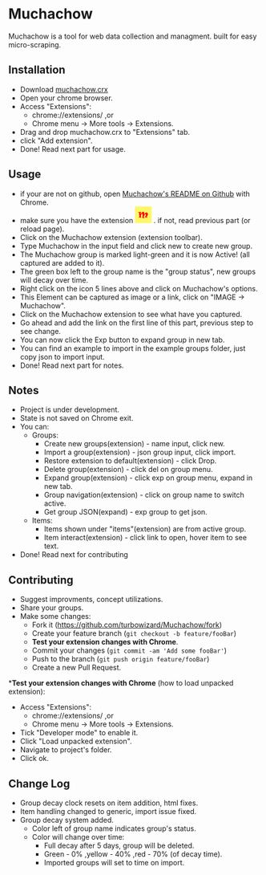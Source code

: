 # Muchachow 
Muchachow is a tool for  web data collection and managment.
built for easy micro-scraping.   
## Installation
* Download [muchachow.crx](muchachow.crx)
* Open your chrome browser.
* Access "Extensions":
  * chrome://extensions/ ,or
  * Chrome menu -> More tools -> Extensions.
* Drag and drop muchachow.crx to "Extensions" tab.
* click "Add extension".
* Done! Read next part for usage.
## Usage
* if your are not on github, open [Muchachow's README on Github](https://github.com/turbowizard/Muchachow/blob/master/README.md) with Chrome.  
* make sure you have the extension ![](m1616.png) . if not, read previous part (or reload page).    
* Click on the Muchachow extension (extension toolbar).  
* Type Muchachow in the input field and click new to create new group.  
* The Muchachow group is marked light-green and it is now Active! (all captured are added to it).  
* The green box left to the group name is the "group status", new groups will decay over time. 
* Right click on the icon 5 lines above and click on Muchachow's options.  
* This Element can be captured as image or a link, click on "IMAGE -> Muchachow".  
* Click on the Muchachow extension to see what have you captured.  
* Go ahead and add the link on the first line of this part, previous step to see change.  
* You can now click the Exp button to expand group in new tab.
* You can find an example to import in the example groups folder, just copy json to import input.
* Done! Read next part for notes.  
## Notes
* Project is under development.
* State is not saved on Chrome exit.
* You can:
  * Groups:  
    * Create new groups(extension) - name input, click new.
	* Import a group(extension) - json group input, click import.
	* Restore extension to default(extension) - click Drop.
    * Delete group(extension) - click del on group menu.
    * Expand group(extension) - click exp on group menu, expand in new tab.
    * Group navigation(extension) - click on group name to switch active.
	* Get group JSON(expand) - exp group to get json.
  * Items:
    * Items shown under "items"(extension) are from active group.
    * Item interact(extension) - click link to open, hover item to see text.
* Done! Read next for contributing 
## Contributing
* Suggest improvments, concept utilizations.
* Share your groups.
* Make some changes:
  * Fork it (https://github.com/turbowizard/Muchachow/fork)
  * Create your feature branch (`git checkout -b feature/fooBar`)
  * __Test your extension changes with Chrome__.
  * Commit your changes (`git commit -am 'Add some fooBar'`)
  * Push to the branch (`git push origin feature/fooBar`)
  * Create a new Pull Request. 

*__Test your extension changes with Chrome__ (how to load unpacked extension):  
* Access "Extensions":
  * chrome://extensions/ ,or
  * Chrome menu -> More tools -> Extensions.
* Tick "Developer mode" to enable it.
* Click "Load unpacked extension".
* Navigate to project's folder.
* Click ok.
## Change Log
* Group decay clock resets on item addition, html fixes.
* Item handling changed to generic, import issue fixed.
* Group decay system added.
  * Color left of group name indicates group's status.
  * Color will change over time:
	* Full decay after 5 days, group will be deleted.
    * Green - 0% ,yellow - 40% ,red - 70% (of decay time).
	* Imported groups will set to time on import.
